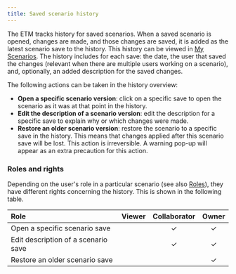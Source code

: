 ```yaml
---
title: Saved scenario history
---
```


The ETM tracks history for saved scenarios. When a saved scenario is opened, changes are made, and those changes are saved, it is added as the latest scenario save to the history. This history can be viewed in [My Scenarios](my-scenarios-menu). The history includes for each save: the date, the user that saved the changes (relevant when there are multiple users working on a scenario), and, optionally, an added description for the saved changes. 

The following actions can be taken in the history overview:
- **Open a specific scenario version**: click on a specific save to open the scenario as it was at that point in the history.
- **Edit the description of a scenario version**: edit the description for a specific save to explain why or which changes were made.
- **Restore an older scenario version**: restore the scenario to a specific save in the history. This means that  changes applied after this scenario save will be lost. This action is irreversible. A warning pop-up will appear as an extra precaution for this action.

### Roles and rights
Depending on the user's role in a particular scenario (see also [Roles](scenario-manage-access#roles)), they have different rights concerning the history. This is shown in the following table.

| Role | Viewer | Collaborator | Owner |
| :--- | :---: | :---: | :---: |
| Open a specific scenario save |  | ✓ | ✓ |
| Edit description of a scenario save |  | ✓ | ✓ |
| Restore an older scenario save |  |  | ✓ |
